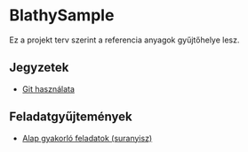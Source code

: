 # BlathySample

Ez a projekt terv szerint a referencia anyagok gyűjtőhelye lesz.

## Jegyzetek

- [Git használata](git.md)

## Feladatgyűjtemények

- [Alap gyakorló feladatok (suranyisz)](http://suranyisz.hu/infoA/programozasi_alapfeladatok.pdf)
